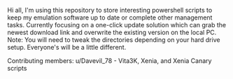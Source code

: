 Hi all, I'm using this repository to store interesting powershell scripts to keep my emulation software up to date or complete other management tasks. 
Currently focusing on a one-click update solution which can grab the newest download link and overwrite the existing version on the local PC. Note: You will need to tweak the directories depending on your hard drive setup. Everyone's will be a little different.

Contributing members:
u/Davevil_78 - Vita3K, Xenia, and Xenia Canary scripts

